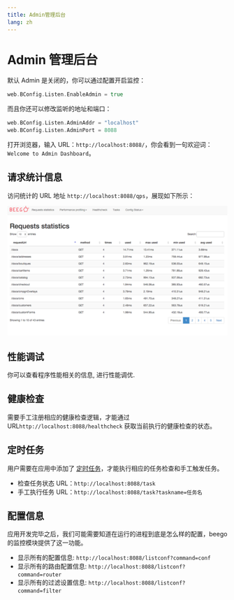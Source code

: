 ```yaml
---
title: Admin管理后台
lang: zh
---
```


# Admin 管理后台

默认 Admin 是关闭的，你可以通过配置开启监控：

```go
web.BConfig.Listen.EnableAdmin = true
```

而且你还可以修改监听的地址和端口：

```go
web.BConfig.Listen.AdminAddr = "localhost"
web.BConfig.Listen.AdminPort = 8088
```

打开浏览器，输入 URL：`http://localhost:8088/`，你会看到一句欢迎词：`Welcome to Admin Dashboard`。

## 请求统计信息

访问统计的 URL 地址 `http://localhost:8088/qps`，展现如下所示：

![](./img/monitoring.png)

## 性能调试

你可以查看程序性能相关的信息, 进行性能调优.

## 健康检查

需要手工注册相应的健康检查逻辑，才能通过 URL`http://localhost:8088/healthcheck` 获取当前执行的健康检查的状态。

## 定时任务

用户需要在应用中添加了 [定时任务](../../task/README.md)，才能执行相应的任务检查和手工触发任务。

- 检查任务状态 URL：`http://localhost:8088/task`
- 手工执行任务 URL：`http://localhost:8088/task?taskname=任务名`

## 配置信息

应用开发完毕之后，我们可能需要知道在运行的进程到底是怎么样的配置，beego 的监控模块提供了这一功能。

- 显示所有的配置信息: `http://localhost:8088/listconf?command=conf`
- 显示所有的路由配置信息:  `http://localhost:8088/listconf?command=router`
- 显示所有的过滤设置信息:  `http://localhost:8088/listconf?command=filter`

